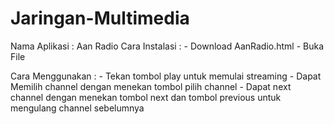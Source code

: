 # Jaringan-Multimedia

Nama Aplikasi : Aan Radio
Cara Instalasi : 
            - Download AanRadio.html
            - Buka File

Cara Menggunakan : 
            - Tekan tombol play untuk memulai streaming
            - Dapat Memilih channel dengan menekan tombol pilih channel 
            - Dapat next channel dengan menekan tombol next dan tombol previous untuk mengulang channel sebelumnya
            
